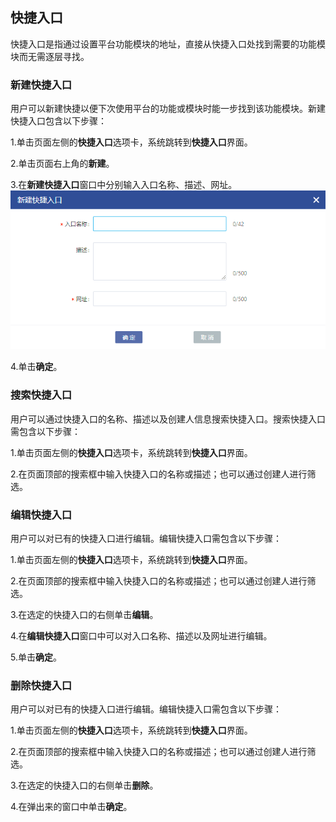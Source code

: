 ## 快捷入口
快捷入口是指通过设置平台功能模块的地址，直接从快捷入口处找到需要的功能模块而无需逐层寻找。

### 新建快捷入口
用户可以新建快捷以便下次使用平台的功能或模块时能一步找到该功能模块。新建快捷入口包含以下步骤：

1.单击页面左侧的**快捷入口**选项卡，系统跳转到**快捷入口**界面。

2.单击页面右上角的**新建**。

3.在**新建快捷入口**窗口中分别输入入口名称、描述、网址。
![](/assets/新建快捷入口.png)

4.单击**确定**。

### 搜索快捷入口
用户可以通过快捷入口的名称、描述以及创建人信息搜索快捷入口。搜索快捷入口需包含以下步骤：

1.单击页面左侧的**快捷入口**选项卡，系统跳转到**快捷入口**界面。

2.在页面顶部的搜索框中输入快捷入口的名称或描述；也可以通过创建人进行筛选。

### 编辑快捷入口
用户可以对已有的快捷入口进行编辑。编辑快捷入口需包含以下步骤：

1.单击页面左侧的**快捷入口**选项卡，系统跳转到**快捷入口**界面。

2.在页面顶部的搜索框中输入快捷入口的名称或描述；也可以通过创建人进行筛选。

3.在选定的快捷入口的右侧单击**编辑**。

4.在**编辑快捷入口**窗口中可以对入口名称、描述以及网址进行编辑。

5.单击**确定**。

### 删除快捷入口
用户可以对已有的快捷入口进行编辑。编辑快捷入口需包含以下步骤：

1.单击页面左侧的**快捷入口**选项卡，系统跳转到**快捷入口**界面。

2.在页面顶部的搜索框中输入快捷入口的名称或描述；也可以通过创建人进行筛选。

3.在选定的快捷入口的右侧单击**删除**。

4.在弹出来的窗口中单击**确定**。











